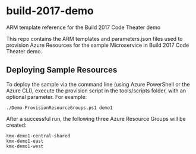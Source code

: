 # build-2017-demo
ARM template reference for the Build 2017 Code Theater demo

This repo contains the ARM templates and parameters.json files used to provision Azure Resources for the sample Microservice in Build 2017 Code Theater demo.

## Deploying Sample Resources
To deploy the sample via the command line (using Azure PowerShell or the Azure CLI), execute the provision script in the tools/scripts folder, with an optional <prefix> parameter. For example:

```
./Demo-ProvisionResourceGroups.ps1 demo1
```

After a successful run, the following three Azure Resource Groups will be created:

```
kmx-demo1-central-shared
kmx-demo1-east
kmx-demo1-west
```
